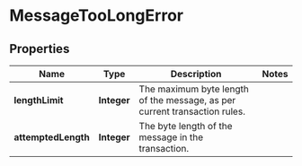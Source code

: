 

# MessageTooLongError


## Properties

Name | Type | Description | Notes
------------ | ------------- | ------------- | -------------
**lengthLimit** | **Integer** | The maximum byte length of the message, as per current transaction rules. | 
**attemptedLength** | **Integer** | The byte length of the message in the transaction. | 



